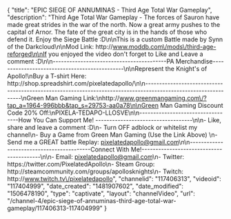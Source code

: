 {
    "title": "EPIC SIEGE OF ANNUMINAS - Third Age Total War Gameplay",
    "description": "Third Age Total War Gameplay - The forces of Sauron have made great strides in the war of the north. Now a great army pushes to the capital of Arnor. The fate of the great city is in the hands of those who defend it. Enjoy the Siege Battle :D\n\nThis is a custom Battle made by Synn of the Darkcloud\n\nMod Link: http:\/\/www.moddb.com\/mods\/third-age-reforged\n\nIf you enjoyed the video don't forget to Like and Leave a comment :D\n\n-----------------------------------------PA Merchandise----------------------------------------------\n\nRepresent the Knight's of Apollo!\nBuy a T-shirt Here: http:\/\/shop.spreadshirt.com\/pixelatedapollo\/\n\n---------------------------------------------------------------------------------------------------------------\nGreen Man Gaming Link:\nhttp:\/\/www.greenmangaming.com\/?tap_a=1964-996bbb&tap_s=29753-aa0a78\n\nGreen Man Gaming Discount Code 20% Off:\nPIXELA-TEDAPO-LLOSVE\n\n----------------------------------How You Can Support Me! -----------------------------------\n\n- Like, share and leave a comment :D\n- Turn OFF adblock or whitelist my channel\n- Buy a Game from Green Man Gaming (Use the Link Above) \n- Send me a GREAT battle Replay: pixelatedapollo@gmail.com\n\n------------------------------------------Connect With Me!-----------------------------------------\n\n- Email: pixelatedapollo@gmail.com\n- Twitter: https:\/\/twitter.com\/PixelatedApollo\n- Steam Group:  http:\/\/steamcommunity.com\/groups\/apollosknights\n- Twitch: http:\/\/www.twitch.tv\/pixelatedapollo",
    "channelid": "117406313",
    "videoid": "117404999",
    "date_created": "1481907602",
    "date_modified": "1506478190",
    "type": "captivate",
    "layout": "channelVideo",
    "url": "\/channel-4\/epic-siege-of-annuminas-third-age-total-war-gameplay\/117406313-117404999"
}